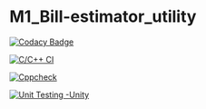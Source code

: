 # M1_Bill-estimator_utility








[![Codacy Badge](https://app.codacy.com/project/badge/Grade/0ba7fa87d4d649768113231bd4784968)](https://www.codacy.com/gh/chaitalirokhade/M1_Bill-estimator_utility/dashboard?utm_source=github.com&amp;utm_medium=referral&amp;utm_content=chaitalirokhade/M1_Bill-estimator_utility&amp;utm_campaign=Badge_Grade)


[![C/C++ CI](https://github.com/chaitalirokhade/M1_Bill-estimator_utility/actions/workflows/c-cpp.yml/badge.svg)](https://github.com/chaitalirokhade/M1_Bill-estimator_utility/actions/workflows/c-cpp.yml)

[![Cppcheck](https://github.com/chaitalirokhade/M1_Bill-estimator_utility/actions/workflows/static.yml/badge.svg)](https://github.com/chaitalirokhade/M1_Bill-estimator_utility/actions/workflows/static.yml)

[![Unit Testing -Unity](https://github.com/chaitalirokhade/M1_Bill-estimator_utility/actions/workflows/unity.yml/badge.svg)](https://github.com/chaitalirokhade/M1_Bill-estimator_utility/actions/workflows/unity.yml)
